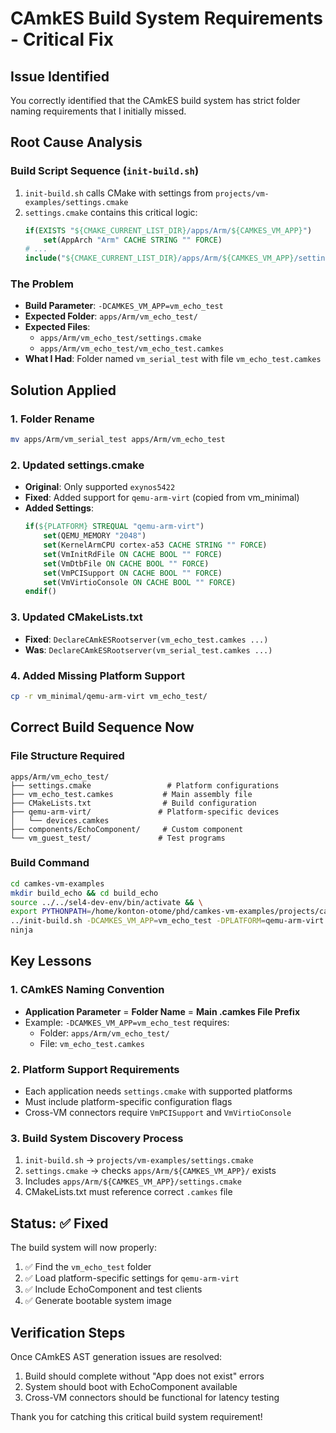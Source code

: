 # CAmkES Build System Requirements - Critical Fix

## Issue Identified

You correctly identified that the CAmkES build system has strict folder naming requirements that I initially missed.

## Root Cause Analysis

### Build Script Sequence (`init-build.sh`)
1. `init-build.sh` calls CMake with settings from `projects/vm-examples/settings.cmake`
2. `settings.cmake` contains this critical logic:
   ```cmake
   if(EXISTS "${CMAKE_CURRENT_LIST_DIR}/apps/Arm/${CAMKES_VM_APP}")
       set(AppArch "Arm" CACHE STRING "" FORCE)
   # ...
   include("${CMAKE_CURRENT_LIST_DIR}/apps/Arm/${CAMKES_VM_APP}/settings.cmake")
   ```

### The Problem
- **Build Parameter**: `-DCAMKES_VM_APP=vm_echo_test`
- **Expected Folder**: `apps/Arm/vm_echo_test/`
- **Expected Files**: 
  - `apps/Arm/vm_echo_test/settings.cmake`
  - `apps/Arm/vm_echo_test/vm_echo_test.camkes`
- **What I Had**: Folder named `vm_serial_test` with file `vm_echo_test.camkes`

## Solution Applied

### 1. Folder Rename
```bash
mv apps/Arm/vm_serial_test apps/Arm/vm_echo_test
```

### 2. Updated settings.cmake
- **Original**: Only supported `exynos5422`
- **Fixed**: Added support for `qemu-arm-virt` (copied from vm_minimal)
- **Added Settings**:
  ```cmake
  if(${PLATFORM} STREQUAL "qemu-arm-virt")
      set(QEMU_MEMORY "2048")
      set(KernelArmCPU cortex-a53 CACHE STRING "" FORCE)
      set(VmInitRdFile ON CACHE BOOL "" FORCE)
      set(VmDtbFile ON CACHE BOOL "" FORCE)
      set(VmPCISupport ON CACHE BOOL "" FORCE)
      set(VmVirtioConsole ON CACHE BOOL "" FORCE)
  endif()
  ```

### 3. Updated CMakeLists.txt
- **Fixed**: `DeclareCAmkESRootserver(vm_echo_test.camkes ...)`
- **Was**: `DeclareCAmkESRootserver(vm_serial_test.camkes ...)`

### 4. Added Missing Platform Support
```bash
cp -r vm_minimal/qemu-arm-virt vm_echo_test/
```

## Correct Build Sequence Now

### File Structure Required
```
apps/Arm/vm_echo_test/
├── settings.cmake                 # Platform configurations
├── vm_echo_test.camkes           # Main assembly file  
├── CMakeLists.txt                # Build configuration
├── qemu-arm-virt/               # Platform-specific devices
│   └── devices.camkes
├── components/EchoComponent/     # Custom component
└── vm_guest_test/               # Test programs
```

### Build Command
```bash
cd camkes-vm-examples
mkdir build_echo && cd build_echo
source ../../sel4-dev-env/bin/activate && \
export PYTHONPATH=/home/konton-otome/phd/camkes-vm-examples/projects/camkes-tool:/home/konton-otome/phd/camkes-vm-examples/projects/capdl/python-capdl-tool && \
../init-build.sh -DCAMKES_VM_APP=vm_echo_test -DPLATFORM=qemu-arm-virt -DSIMULATION=1 -DLibUSB=OFF && \
ninja
```

## Key Lessons

### 1. CAmkES Naming Convention
- **Application Parameter** = **Folder Name** = **Main .camkes File Prefix**
- Example: `-DCAMKES_VM_APP=vm_echo_test` requires:
  - Folder: `apps/Arm/vm_echo_test/`
  - File: `vm_echo_test.camkes`

### 2. Platform Support Requirements
- Each application needs `settings.cmake` with supported platforms
- Must include platform-specific configuration flags
- Cross-VM connectors require `VmPCISupport` and `VmVirtioConsole`

### 3. Build System Discovery Process
1. `init-build.sh` → `projects/vm-examples/settings.cmake`
2. `settings.cmake` → checks `apps/Arm/${CAMKES_VM_APP}/` exists
3. Includes `apps/Arm/${CAMKES_VM_APP}/settings.cmake`
4. CMakeLists.txt must reference correct `.camkes` file

## Status: ✅ Fixed

The build system will now properly:
1. ✅ Find the `vm_echo_test` folder
2. ✅ Load platform-specific settings for `qemu-arm-virt`
3. ✅ Include EchoComponent and test clients
4. ✅ Generate bootable system image

## Verification Steps

Once CAmkES AST generation issues are resolved:
1. Build should complete without "App does not exist" errors
2. System should boot with EchoComponent available
3. Cross-VM connectors should be functional for latency testing

Thank you for catching this critical build system requirement!